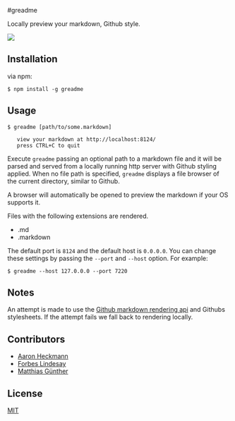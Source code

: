 #greadme

Locally preview your markdown, Github style.

![](https://dl.dropbox.com/u/11198966/greadme-screenshot.png)

## Installation

via npm:

    $ npm install -g greadme


## Usage

    $ greadme [path/to/some.markdown]

       view your markdown at http://localhost:8124/
       press CTRL+C to quit

Execute `greadme` passing an optional path to a markdown file and it will be parsed and served from a locally running
http server with Github styling applied. When no file path is specified, `greadme` displays a file browser of the
current directory, similar to Github.


A browser will automatically be opened to preview the markdown if your OS supports it.


Files with the following extensions are rendered.

- .md
- .markdown


The default port is `8124` and the default host is `0.0.0.0`. You can change these settings by passing the `--port`
and `--host` option. For example:


    $ greadme --host 127.0.0.0 --port 7220


## Notes

An attempt is made to use the [Github markdown rendering api](http://developer.github.com/v3/markdown/) and Githubs stylesheets. If the attempt fails we fall back to rendering locally.


## Contributors

- [Aaron Heckmann](https://github.com/aheckmann)
- [Forbes Lindesay](https://github.com/ForbesLindesay)
- [Matthias Günther](https://github.com/matthias-guenther)


## License

[MIT](https://github.com/aheckmann/greadme/blob/master/LICENSE)

